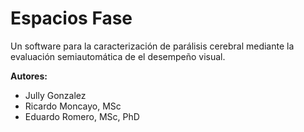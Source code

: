 # Espacios Fase
Un software para la caracterización de parálisis cerebral mediante la evaluación semiautomática de el desempeño visual.

**Autores:**

 - Jully Gonzalez
 - Ricardo Moncayo, MSc
 - Eduardo Romero, MSc, PhD
